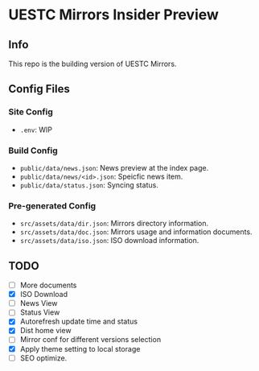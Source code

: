 # UESTC Mirrors Insider Preview

## Info

This repo is the building version of UESTC Mirrors.

## Config Files

### Site Config

- `.env`: WIP

### Build Config

- `public/data/news.json`: News preview at the index page.
- `public/data/news/<id>.json`: Speicfic news item.
- `public/data/status.json`: Syncing status.

### Pre-generated Config

- `src/assets/data/dir.json`: Mirrors directory information.
- `src/assets/data/doc.json`: Mirrors usage and information documents.
- `src/assets/data/iso.json`: ISO download information.

## TODO

- [ ] More documents
- [x] ISO Download
- [ ] News View
- [ ] Status View
- [x] Autorefresh update time and status
- [x] Dist home view
- [ ] Mirror conf for different versions selection
- [X] Apply theme setting to local storage
- [ ] SEO optimize.
